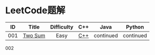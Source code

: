 # LeetCode题解

ID|Title|Difficulty|C++|Java|Python
:-:|:-:|:-:|:-:|:-:|:-:
001|[Two Sum](https://leetcode.com/problems/two-sum/)|Easy|[C++](https://github.com/JasonZhang126/LeetCode/blob/master/C%2B%2B/001_Two%20Sum.cpp)|continued|continued
002